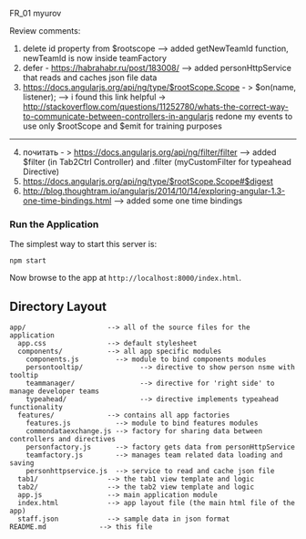 FR_01 myurov

Review comments:

1. delete id property from $rootscope
  --> added getNewTeamId function, newTeamId is now inside teamFactory
2. defer - https://habrahabr.ru/post/183008/
  --> added personHttpService that reads and caches json file data
3. https://docs.angularjs.org/api/ng/type/$rootScope.Scope - > $on(name, listener);
  --> i found this link helpful -> http://stackoverflow.com/questions/11252780/whats-the-correct-way-to-communicate-between-controllers-in-angularjs
  redone my events to use only $rootScope and $emit for training purposes
--------------------
4. почитать - > https://docs.angularjs.org/api/ng/filter/filter
  --> added $filter (in Tab2Ctrl Controller) and .filter (myCustomFilter for typeahead Directive)
5. https://docs.angularjs.org/api/ng/type/$rootScope.Scope#$digest
6. http://blog.thoughtram.io/angularjs/2014/10/14/exploring-angular-1.3-one-time-bindings.html
  --> added some one time bindings

### Run the Application

The simplest way to start this server is:
```
npm start
```
Now browse to the app at `http://localhost:8000/index.html`.


## Directory Layout

```
app/                    --> all of the source files for the application
  app.css               --> default stylesheet
  components/           --> all app specific modules
    components.js         --> module to bind components modules
    persontooltip/              --> directive to show person nsme with tooltip
    teammanager/                --> directive for 'right side' to manage developer teams
    typeahead/                  --> directive implements typeahead functionality
  features/             --> contains all app factories
    features.js           --> module to bind features modules
    commondataexchange.js --> factory for sharing data between controllers and directives
    personfactory.js      --> factory gets data from personHttpService
    teamfactory.js        --> manages team related data loading and saving
    personhttpservice.js  --> service to read and cache json file
  tab1/                 --> the tab1 view template and logic
  tab2/                 --> the tab2 view template and logic
  app.js                --> main application module
  index.html            --> app layout file (the main html file of the app)
  staff.json            --> sample data in json format
README.md             --> this file
```